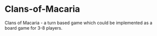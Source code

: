 Clans-of-Macaria
================

Clans of Macaria - a turn based game which could be implemented as a board game for 3-8 players.

